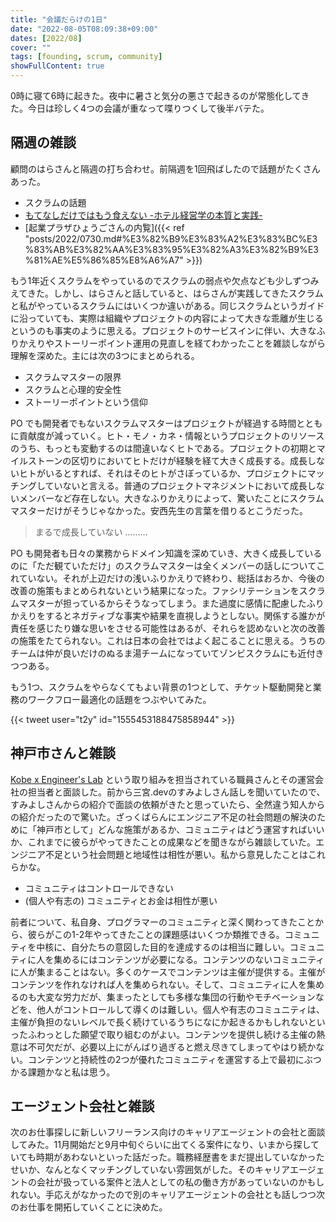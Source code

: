 ```yaml
---
title: "会議だらけの1日"
date: "2022-08-05T08:09:38+09:00"
dates: [2022/08]
cover: ""
tags: [founding, scrum, community]
showFullContent: true
---
```


0時に寝て6時に起きた。夜中に暑さと気分の悪さで起きるのが常態化してきた。今日は珍しく4つの会議が重なって喋りつくして後半バテた。

## 隔週の雑談

顧問のはらさんと隔週の打ち合わせ。前隔週を1回飛ばしたので話題がたくさんあった。

* スクラムの話題
* [もてなしだけではもう食えない -ホテル経営学の本質と実践-](https://note.com/t2y1979/n/nc5c156ae529e)
* [起業プラザひょうごさんの内覧]({{< ref "posts/2022/0730.md#%E3%82%B9%E3%83%A2%E3%83%BC%E3%83%AB%E3%82%AA%E3%83%95%E3%82%A3%E3%82%B9%E3%81%AE%E5%86%85%E8%A6%A7" >}})

もう1年近くスクラムをやっているのでスクラムの弱点や欠点なども少しずつみえてきた。しかし、はらさんと話していると、はらさんが実践してきたスクラムと私がやっているスクラムにはいくつか違いがある。同じスクラムというガイドに沿っていても、実際は組織やプロジェクトの内容によって大きな乖離が生じるというのも事実のように思える。プロジェクトのサービスインに伴い、大きなふりかえりやストーリーポイント運用の見直しを経てわかったことを雑談しながら理解を深めた。主には次の3つにまとめられる。

* スクラムマスターの限界
* スクラムと心理的安全性
* ストーリーポイントという信仰

PO でも開発者でもないスクラムマスターはプロジェクトが経過する時間とともに貢献度が減っていく。ヒト・モノ・カネ・情報というプロジェクトのリソースのうち、もっとも変動するのは間違いなくヒトである。プロジェクトの初期とマイルストーンの区切りにおいてヒトだけが経験を経て大きく成長する。成長しないヒトがいるとすれば、それはそのヒトがさぼっているか、プロジェクトにマッチングしていないと言える。普通のプロジェクトマネジメントにおいて成長しないメンバーなど存在しない。大きなふりかえりによって、驚いたことにスクラムマスターだけがそうじゃなかった。安西先生の言葉を借りるとこうだった。

> まるで成長していない ………

PO も開発者も日々の業務からドメイン知識を深めていき、大きく成長しているのに「ただ観ていただけ」のスクラムマスターは全くメンバーの話しについてこれていない。それが上辺だけの浅いふりかえりで終わり、総括はおろか、今後の改善の施策もまとめられないという結果になった。ファシリテーションをスクラムマスターが担っているからそうなってしまう。また過度に感情に配慮したふりかえりをするとネガティブな事実や結果を直視しようとしない。関係する誰かが責任を感じたり嫌な思いをさせる可能性はあるが、それらを認めないと次の改善の施策をたてられない。これは日本の会社ではよく起こることに思える。うちのチームは仲が良いだけのぬるま湯チームになっていてゾンビスクラムにも近付きつつある。

もう1つ、スクラムをやらなくてもよい背景の1つとして、チケット駆動開発と業務のワークフロー最適化の話題をつぶやいてみた。

{{< tweet user="t2y" id="1555453188475858944" >}}

## 神戸市さんと雑談

[Kobe x Engineer's Lab](https://kobe-engr-lab.studio.site/) という取り組みを担当されている職員さんとその運営会社の担当者と面談した。前から三宮.devのすみよしさん話しを聞いていたので、すみよしさんからの紹介で面談の依頼がきたと思っていたら、全然違う知人からの紹介だったので驚いた。ざっくばらんにエンジニア不足の社会問題の解決のために「神戸市として」どんな施策があるか、コミュニティはどう運営すればいいか、これまでに彼らがやってきたことの成果などを聞きながら雑談していた。エンジニア不足という社会問題と地域性は相性が悪い。私から意見したことはこれらかな。

* コミュニティはコントロールできない
* (個人や有志の) コミュニティとお金は相性が悪い

前者について、私自身、プログラマーのコミュニティと深く関わってきたことから、彼らがこの1-2年やってきたことの課題感はいくつか類推できる。コミュニティを中核に、自分たちの意図した目的を達成するのは相当に難しい。コミュニティに人を集めるにはコンテンツが必要になる。コンテンツのないコミュニティに人が集まることはない。多くのケースでコンテンツは主催が提供する。主催がコンテンツを作れなければ人を集められない。そして、コミュニティに人を集めるのも大変な労力だが、集まったとしても多様な集団の行動やモチベーションなどを、他人がコントロールして導くのは難しい。個人や有志のコミュニティは、主催が負担のないレベルで長く続けているうちになにか起きるかもしれないといったふわっとした願望で取り組むのがよい。コンテンツを提供し続ける主催の熱意は不可欠だが、必要以上にがんばり過ぎると燃え尽きてしまってやはり続かない。コンテンツと持続性の2つが優れたコミュニティを運営する上で最初にぶつかる課題かなと私は思う。

## エージェント会社と雑談
 
次のお仕事探しに新しいフリーランス向けのキャリアエージェントの会社と面談してみた。11月開始だと9月中旬ぐらいに出てくる案件になり、いまから探していても時期があわないといった話だった。職務経歴書をまだ提出していなかったせいか、なんとなくマッチングしていない雰囲気がした。そのキャリアエージェントの会社が扱っている案件と法人としての私の働き方があっていないのかもしれない。手応えがなかったので別のキャリアエージェントの会社とも話しつつ次のお仕事を開拓していくことに決めた。
